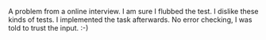 A problem from a online interview. 
I am sure I flubbed the test. I dislike these kinds of tests. I implemented the task afterwards. No error checking,
I was told to trust the input. :-)

